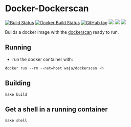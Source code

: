 # Docker-Dockerscan

[![Build Status](https://travis-ci.org/Cyconet/docker-dockerscan.svg?branch=development)](https://travis-ci.org/Cyconet/docker-dockerscan)
[![Docker Build Status](https://img.shields.io/docker/build/waja/dockerscan.svg)](https://hub.docker.com/r/waja/dockerscan/)
[![GitHub tag](https://img.shields.io/github/tag/Cyconet/docker-dockerscan.svg)](https://github.com/Cyconet/docker-dockerscan/tags)
[![](https://img.shields.io/docker/pulls/waja/dockerscan.svg)](https://hub.docker.com/r/waja/dockerscan/)
[![](https://img.shields.io/docker/stars/waja/dockerscan.svg)](https://hub.docker.com/r/waja/dockerscan/)
[![](https://img.shields.io/docker/automated/waja/dockerscan.svg)](https://hub.docker.com/r/waja/dockerscan/)

Builds a docker image with the [dockerscan](https://github.com/cr0hn/dockerscan) ready to run.

Running
-------

- run the docker container with:

```
docker run --rm --net=host waja/dockerscan -h
```

Building
--------

```
make build
```

Get a shell in a running container
----------------------------------

```
make shell
```
